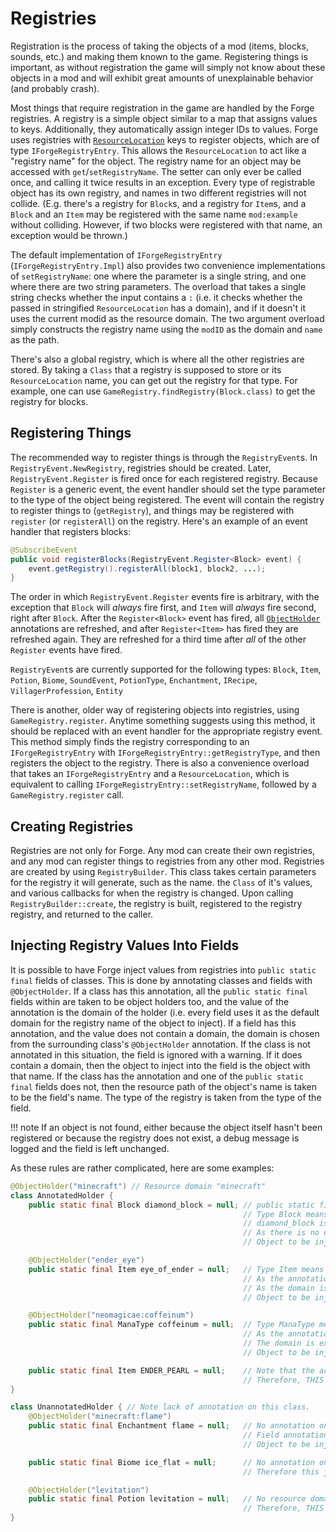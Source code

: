 Registries
==========

Registration is the process of taking the objects of a mod (items, blocks, sounds, etc.) and making them known to the game. Registering things is important, as without registration the game will simply not know about these objects in a mod and will exhibit great amounts of unexplainable behavior (and probably crash).

Most things that require registration in the game are handled by the Forge registries. A registry is a simple object similar to a map that assigns values to keys. Additionally, they automatically assign integer IDs to values. Forge uses registries with [`ResourceLocation`][ResourceLocation] keys to register objects, which are of type `IForgeRegistryEntry`. This allows the `ResourceLocation` to act like a "registry name" for the object. The registry name for an object may be accessed with `get`/`setRegistryName`. The setter can only ever be called once, and calling it twice results in an exception. Every type of registrable object has its own registry, and names in two different registries will not collide. (E.g. there's a registry for `Block`s, and a registry for `Item`s, and a `Block` and an `Item` may be registered with the same name `mod:example` without colliding. However, if two blocks were registered with that name, an exception would be thrown.)

The default implementation of `IForgeRegistryEntry` (`IForgeRegistryEntry.Impl`) also provides two convenience implementations of `setRegistryName`: one where the parameter is a single string, and one where there are two string parameters. The overload that takes a single string checks whether the input contains a `:` (i.e. it checks whether the passed in stringified `ResourceLocation` has a domain), and if it doesn't it uses the current modid as the resource domain. The two argument overload simply constructs the registry name using the `modID` as the domain and `name` as the path.

There's also a global registry, which is where all the other registries are stored. By taking a `Class` that a registry is supposed to store or its `ResourceLocation` name, you can get out the registry for that type. For example, one can use `GameRegistry.findRegistry(Block.class)` to get the registry for blocks.

Registering Things
------------------

The recommended way to register things is through the `RegistryEvent`s. In `RegistryEvent.NewRegistry`, registries should be created. Later, `RegistryEvent.Register` is fired once for each registered registry. Because `Register` is a generic event, the event handler should set the type parameter to the type of the object being registered. The event will contain the registry to register things to (`getRegistry`), and things may be registered with `register` (or `registerAll`) on the registry. Here's an example of an event handler that registers blocks:

```java
@SubscribeEvent
public void registerBlocks(RegistryEvent.Register<Block> event) {
    event.getRegistry().registerAll(block1, block2, ...);
}
```

The order in which `RegistryEvent.Register` events fire is arbitrary, with the exception that `Block` will *always* fire first, and `Item` will *always* fire second, right after `Block`. After the `Register<Block>` event has fired, all [`ObjectHolder`][ObjectHolder] annotations are refreshed, and after `Register<Item>` has fired they are refreshed again. They are refreshed for a third time after *all* of the other `Register` events have fired.

`RegistryEvent`s are currently supported for the following types: `Block`, `Item`, `Potion`, `Biome`, `SoundEvent`, `PotionType`, `Enchantment`, `IRecipe`, `VillagerProfession`, `Entity`

There is another, older way of registering objects into registries, using `GameRegistry.register`. Anytime something suggests using this method, it should be replaced with an event handler for the appropriate registry event. This method simply finds the registry corresponding to an `IForgeRegistryEntry` with `IForgeRegistryEntry::getRegistryType`, and then registers the object to the registry. There is also a convenience overload that takes an `IForgeRegistryEntry` and a `ResourceLocation`, which is equivalent to calling `IForgeRegistryEntry::setRegistryName`, followed by a `GameRegistry.register` call.

Creating Registries
-------------------

Registries are not only for Forge. Any mod can create their own registries, and any mod can register things to registries from any other mod. Registries are created by using `RegistryBuilder`. This class takes certain parameters for the registry it will generate, such as the name. the `Class` of it's values, and various callbacks for when the registry is changed. Upon calling `RegistryBuilder::create`, the registry is built, registered to the registry registry, and returned to the caller.

Injecting Registry Values Into Fields
-------------------------------------

It is possible to have Forge inject values from registries into `public static final` fields of classes. This is done by annotating classes and fields with `@ObjectHolder`. If a class has this annotation, all the `public static final` fields within are taken to be object holders too, and the value of the annotation is the domain of the holder (i.e. every field uses it as the default domain for the registry name of the object to inject). If a field has this annotation, and the value does not contain a domain, the domain is chosen from the surrounding class's `@ObjectHolder` annotation. If the class is not annotated in this situation, the field is ignored with a warning. If it does contain a domain, then the object to inject into the field is the object with that name. If the class has the annotation and one of the `public static final` fields does not, then the resource path of the object's name is taken to be the field's name. The type of the registry is taken from the type of the field.

!!! note
    If an object is not found, either because the object itself hasn't been registered or because the registry does not exist, a debug message is logged and the field is left unchanged.

As these rules are rather complicated, here are some examples:

```java
@ObjectHolder("minecraft") // Resource domain "minecraft"
class AnnotatedHolder {
    public static final Block diamond_block = null; // public static final is required.
                                                    // Type Block means that the Block registry will be queried.
                                                    // diamond_block is the field name, and as the field is not annotated it is taken to be the resource path.
                                                    // As there is no explicit domain, "minecraft" is inherited from the class.
                                                    // Object to be injected: "minecraft:diamond_block" from the Block registry.

    @ObjectHolder("ender_eye")
    public static final Item eye_of_ender = null;   // Type Item means that the Item registry will be queried.
                                                    // As the annotation has the value "ender_eye", that overrides the field's name.
                                                    // As the domain is not explicit, "minecraft" is inherited from the class.
                                                    // Object to be injected: "minecraft:ender_eye" from the Item registry.

    @ObjectHolder("neomagicae:coffeinum")
    public static final ManaType coffeinum = null;  // Type ManaType means that the ManaType registry will be queried. This is obviously a registry made by a mod.
                                                    // As the annotation has the value "neomagicae:coffeinum", that overrides the field's name.
                                                    // The domain is explicit, and is "neomagicae", overriding the class's "minecraft" default.
                                                    // Object to be injected: "neomagicae:coffeinum" from the ManaType registry.

    public static final Item ENDER_PEARL = null;    // Note that the actual name is "minecraft:ender_pearl", not "minecraft:ENDER_PEARL".
                                                    // Therefore, THIS WILL FAIL. The field has to be lowercased or annotated.
}

class UnannotatedHolder { // Note lack of annotation on this class.
    @ObjectHolder("minecraft:flame")
    public static final Enchantment flame = null;   // No annotation on the class means that there is no preset domain to inherit.
                                                    // Field annotation supplies all the information for the object.
                                                    // Object to be injected: "minecraft:flame" from the Enchantment registry.

    public static final Biome ice_flat = null;      // No annotation on the class or the field.
                                                    // Therefore this just gets ignored.

    @ObjectHolder("levitation")
    public static final Potion levitation = null;   // No resource domain in annotation, and no default specified by class annotation.
                                                    // Therefore, THIS WILL FAIL. The field annotation needs a domain, or the class needs an annotation.
}
```

[ResourceLocation]: resources.md#resourcelocation
[ObjectHolder]: #injecting-registry-values-into-fields
